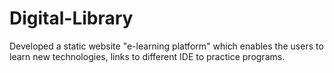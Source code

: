 # Digital-Library
Developed a static website "e-learning platform" which enables the users to learn new technologies, links to different IDE to practice programs. 
